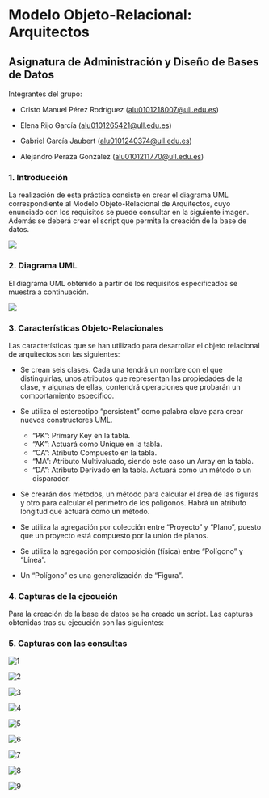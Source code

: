 # Modelo Objeto-Relacional: Arquitectos 
## Asignatura de Administración y Diseño de Bases de Datos

Integrantes del grupo:

- Cristo Manuel Pérez Rodríguez
(alu0101218007@ull.edu.es)

- Elena Rijo García
(alu0101265421@ull.edu.es)

- Gabriel García Jaubert
(alu0101240374@ull.edu.es)

- Alejandro Peraza González
(alu0101211770@ull.edu.es)

### 1. Introducción

La realización de esta práctica consiste en crear el diagrama UML correspondiente al Modelo Objeto-Relacional de Arquitectos, cuyo enunciado con los requisitos se puede consultar en la siguiente imagen. Además se deberá crear el script que permita la creación de la base de datos.

![](https://user-images.githubusercontent.com/72441071/150592299-4a4fb214-cbd1-41eb-94ee-eef50af52a3d.PNG)

### 2. Diagrama UML

El diagrama UML obtenido a partir de los requisitos especificados se muestra a continuación. 

![](https://user-images.githubusercontent.com/72441071/150592455-27e96f42-42fd-41bc-81a8-9fcc320658ba.png)

### 3. Características Objeto-Relacionales

Las características que se han utilizado para desarrollar el objeto relacional de arquitectos son las siguientes:

- Se crean seis clases. Cada una tendrá un nombre con el que distinguirlas, unos atributos que representan las propiedades de la clase, y algunas de ellas, contendrá operaciones que probarán un comportamiento específico.

- Se utiliza el estereotipo “persistent” como palabra clave para crear nuevos constructores UML.
  - “PK”: Primary Key en la tabla.
  - “AK”: Actuará como Unique en la tabla.
  - “CA”: Atributo Compuesto en la tabla.
  - “MA”: Atributo Multivaluado, siendo este caso un Array en la tabla.
  - “DA”: Atributo Derivado en la tabla. Actuará como un método o un disparador.

- Se crearán dos métodos, un método para calcular el área de las figuras y otro para calcular el perímetro de los polígonos. Habrá un atributo longitud que actuará como un método.

- Se utiliza la agregación  por colección entre “Proyecto” y “Plano”,  puesto que un proyecto está compuesto por la unión de planos.

- Se utiliza la agregación por composición (física) entre “Polígono” y “Línea”.

- Un “Polígono” es una generalización de “Figura”.


### 4. Capturas de la ejecución

Para la creación de la base de datos se ha creado un script. Las capturas obtenidas tras su ejecución son las siguientes: 

### 5. Capturas con las consultas

![1](https://user-images.githubusercontent.com/72867635/150871250-8a4bd33f-c0f9-4126-a5a6-a7575029b308.PNG)

![2](https://user-images.githubusercontent.com/72867635/150871269-0934acf8-fc87-4f6a-8c46-f79e87bee41e.PNG)

![3](https://user-images.githubusercontent.com/72867635/150871291-85680f27-6279-462d-8e9f-e0d098a206cb.PNG)

![4](https://user-images.githubusercontent.com/72867635/150871306-da4fde4e-110c-4897-8faa-8ddb33074d98.PNG)

![5](https://user-images.githubusercontent.com/72867635/150871335-70f48623-6922-4bef-af4b-641b7afd4b19.PNG)

![6](https://user-images.githubusercontent.com/72867635/150871991-7849f90a-5ff4-45ac-a439-62a0ac112790.PNG)

![7](https://user-images.githubusercontent.com/72867635/150871375-3b617c1b-28d0-4d1b-9a9e-ca5a7272f2ea.PNG)

![8](https://user-images.githubusercontent.com/72867635/150871665-a8a9b8cd-39ee-4f2b-8649-989c39ca3053.PNG)

![9](https://user-images.githubusercontent.com/72867635/150871698-14e50c98-c078-49ec-8fd6-bcc65d85cd25.PNG)

